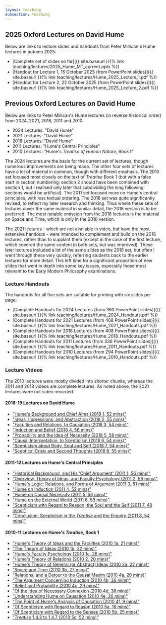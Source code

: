 ```yaml
---
layout: teaching
subsection: teaching
---
```

## 2025 Oxford Lectures on David Hume

Below are links to lecture slides and handouts from Peter Millican's Hume lectures in autumn 2025:

- [Complete set of slides so far]({{ site.baseurl }}{% link teaching/lectures/2025_Hume_MT_current.pptx %})
- [Handout for Lecture 1, 15 October 2025 (from PowerPoint slides)]({{ site.baseurl }}{% link teaching/lectures/Hume_2025_Lecture_1.pdf %})
- [Handout for Lecture 2, 22 October 2025 (from PowerPoint slides)]({{ site.baseurl }}{% link teaching/lectures/Hume_2025_Lecture_2.pdf %})

## Previous Oxford Lectures on David Hume

Below are links to Peter Millican's Hume lectures (in reverse historical order) from 2024, 2021, 2018, 2011 and 2010:

- 2024 Lectures: "David Hume"
- 2021 Lectures: "David Hume"
- 2018 Lectures: "David Hume"
- 2011 Lectures: "Hume's Central Principles"
- 2010 Lectures: "Hume's *Treatise of Human Nature*, Book I"

The 2024 lectures are the basis for the current set of lectures, though numerous improvements are being made. The other four sets of lectures have a lot of material in common, though with different emphasis. The 2010 set focused most closely on the text of *Treatise* Book 1 (but with a false start in section numbering: section 2 should have been combined with section 1, but I realised only later that subdividing the long following sections would be artificial). The 2011 set focused more on Hume's central principles, with less textual ordering. The 2018 set was quite significantly revised, to reflect my later research and thinking. Thus where these sets of lectures cover the same material in similar detail, the 2018 version is to be preferred. The most notable omission from the 2018 lectures is the material on Space and Time, which is only in the 2010 version.

The 2021 lectures - which are not available in video, but have the most extensive handouts - were intended to complement and build on the 2018 lectures, rather than to supplant them (except in the case of the first lecture, which covered the same content in both sets, but was improved). These later lectures included a lot of the same slides as the 2018 set, but often I went through these very quickly, referring students back to the earlier lectures for more detail. This left time for a significant proportion of new slides that went in depth into some key issues, especially those most relevant to the Early Modern Philosophy examinations.

### Lecture Handouts

The handouts for all five sets are suitable for printing with six slides per page:

- [Complete Handouts for 2024 Lectures (from 390 PowerPoint slides)]({{ site.baseurl }}{% link teaching/lectures/Hume_2024_Handouts.pdf %})
- [Complete Handouts for 2021 Lectures (from 468 PowerPoint slides)]({{ site.baseurl }}{% link teaching/lectures/Hume_2021_Handouts.pdf %})
- [Complete Handouts for 2018 Lectures (from 408 PowerPoint slides)]({{ site.baseurl }}{% link teaching/lectures/Hume_2018_Handouts.pdf %})
- [Complete Handouts for 2011 Lectures (from 336 PowerPoint slides)]({{ site.baseurl }}{% link teaching/lectures/Hume_2011_Handouts.pdf %})
- [Complete Handouts for 2010 Lectures (from 294 PowerPoint slides)]({{ site.baseurl }}{% link teaching/lectures/Hume_2010_Handouts.pdf %})

### Lecture Videos

The 2010 lectures were mostly divided into shorter chunks, whereas the 2011 and 2018 videos are complete lectures. As noted above, the 2021 lectures were not video recorded.

#### 2018-19 Lectures on David Hume

- ["Hume's Background and Chief Aims (2018 1, 52 mins)"](http://podcasts.ox.ac.uk/hume-20181-humes-background-and-chief-aims)
- ["Ideas, Impressions, and Abstraction (2018 2, 55 mins)"](http://podcasts.ox.ac.uk/hume-20182-ideas-impressions-and-abstraction)
- ["Faculties and Relations, to Causation (2018 3, 54 mins)"](http://podcasts.ox.ac.uk/hume-20183-faculties-and-relations-causation)
- ["Induction and Belief (2018 4, 56 mins)"](http://podcasts.ox.ac.uk/hume-20184-induction-and-belief)
- ["Probability and the Idea of Necessity (2018 5, 58 mins)"](http://podcasts.ox.ac.uk/hume-20185-probability-and-idea-necessity)
- ["Causal Interpretation, to Scepticism (2018 6, 54 mins)"](http://podcasts.ox.ac.uk/hume-20186-causal-interpretation-scepticism)
- ["Scepticism about Body, Soul and Self (2018 7, 54 mins)"](http://podcasts.ox.ac.uk/hume-20187-scepticism-about-body-soul-and-self)
- ["Sceptical Crisis and Second Thoughts (2018 8, 55 
mins)"](http://podcasts.ox.ac.uk/hume-20188-sceptical-crisis-and-second-thoughts)


#### 2011-12 Lectures on Hume's Central Principles

- ["Historical Background, and His 'Chief Argument' (2011 1, 56 mins)"](http://podcasts.ox.ac.uk/1-historical-background-and-his-chief-argument)
- ["Overview, Theory of Ideas, and Faculty Psychology (2011 2, 56 mins)"](http://podcasts.ox.ac.uk/2-overview-theory-ideas-and-faculty-psychology)
- ["Hume's Logic: Relations, and Forms of Argument (2011 3, 51 mins)"](http://podcasts.ox.ac.uk/3-humes-logic-relations-and-forms-argument)
- ["Hume on Induction (2011 4, 52 mins)"](http://podcasts.ox.ac.uk/4-hume-induction)
- ["Hume on Causal Necessity (2011 5, 56 mins)"](http://podcasts.ox.ac.uk/5-hume-causal-necessity)
- ["Hume on the External World (2011 6, 53 mins)"](http://podcasts.ox.ac.uk/6-hume-external-world)
- ["Scepticism with Regard to Reason, the Soul and the Self (2011 7, 48 mins)"](http://podcasts.ox.ac.uk/7-scepticism-regard-reason-soul-and-self)
- ["Conclusion: Scepticism in the <i>Treatise</i> and the <i>Enquiry</i> (2011 8, 54 
mins)"](http://podcasts.ox.ac.uk/8-conclusion-scepticism-treatise-and-enquiry)


#### 2010-11 Lectures on Hume's *Treatise*, Book 1

- ["Hume's Theory of Ideas and the Faculties (2010 1a, 21 mins)"](http://podcasts.ox.ac.uk/1a-humes-theory-ideas-and-faculties)
- ["The Theory of Ideas (2010 1b, 32 mins)"](http://podcasts.ox.ac.uk/1b-theory-ideas)
- ["Hume's Faculty Psychology (2010 1c, 28 mins)"](http://podcasts.ox.ac.uk/1c-humes-faculty-psychology)
- ["Hume's Theory of Relations (2010 2, 20 mins)"](http://podcasts.ox.ac.uk/2-humes-theory-relations)
- ["Hume's Theory of General (or Abstract) Ideas (2010 3a, 22 mins)"](http://podcasts.ox.ac.uk/3a-humes-theory-general-or-abstract-ideas)
- ["Space and Time (2010 3b, 27 mins)"](http://podcasts.ox.ac.uk/3b-space-and-time)
- ["Relations, and a Detour to the Causal Maxim (2010 4a, 20 mins)"](http://podcasts.ox.ac.uk/4a-relations-and-detour-causal-maxim)
- ["The Argument Concerning Induction (2010 4b, 36 mins)"](http://podcasts.ox.ac.uk/4b-argument-concerning-induction)
- ["Belief and Probability (2010 4c, 29 mins)"](http://podcasts.ox.ac.uk/4c-belief-and-probability)
- ["Of the Idea of Necessary Connexion (2010 4d, 36 mins)"](http://podcasts.ox.ac.uk/4d-necessary-connection)
- ["Understanding Hume on Causation (2010 4e, 26 mins)"](http://podcasts.ox.ac.uk/4e-understanding-hume-causation)
- ["The Point of Hume's Analysis of Causation (2010 4f, 9 mins)"](http://podcasts.ox.ac.uk/4f-point-humes-analysis-causation)
- ["Of Scepticism with Regard to Reason (2010 5a, 16 mins)"](http://podcasts.ox.ac.uk/5a-skepticism-regard-reason)
- ["Of Scepticism with Regard to the Senses (2010 5b, 25 mins)"](http://podcasts.ox.ac.uk/5b-skepticism-regard-senses)
- ["*Treatise* 1.4.3 to 1.4.7 (2010 5c, 52 mins)"](http://podcasts.ox.ac.uk/5c-ancient-and-modern-philosophies)
